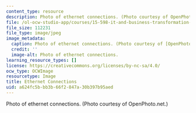 ```yaml
---
content_type: resource
description: Photo of ethernet connections. (Photo courtesy of OpenPhoto.net.)
file: /ol-ocw-studio-app/courses/15-598-it-and-business-transformation-spring-2003/a624fc5bbb3b66f2847a30b397b95aed_15-598s03.jpg
file_size: 112231
file_type: image/jpeg
image_metadata:
  caption: Photo of ethernet connections. (Photo courtesy of [OpenPhoto.net](http://openphoto.net).)
  credit: ''
  image-alt: Photo of ethernet connections.
learning_resource_types: []
license: https://creativecommons.org/licenses/by-nc-sa/4.0/
ocw_type: OCWImage
resourcetype: Image
title: Ethernet Connections
uid: a624fc5b-bb3b-66f2-847a-30b397b95aed
---
```

Photo of ethernet connections. (Photo courtesy of OpenPhoto.net.)